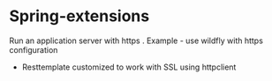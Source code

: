 # Spring-extensions

Run an application server with https . Example - use wildfly with https configuration 

- Resttemplate customized to work with SSL using httpclient  
